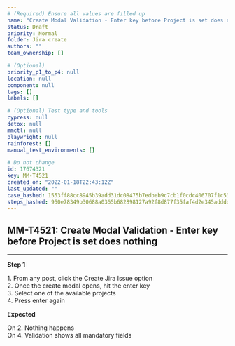 ```yaml
---
# (Required) Ensure all values are filled up
name: "Create Modal Validation - Enter key before Project is set does nothing"
status: Draft
priority: Normal
folder: Jira create
authors: ""
team_ownership: []

# (Optional)
priority_p1_to_p4: null
location: null
component: null
tags: []
labels: []

# (Optional) Test type and tools
cypress: null
detox: null
mmctl: null
playwright: null
rainforest: []
manual_test_environments: []

# Do not change
id: 17674321
key: MM-T4521
created_on: "2022-01-18T22:43:12Z"
last_updated: ""
case_hashed: 1553ff88cc8945b39add31dc08475b7edbeb9c7cb1f0cdc406707f1c535dd8bf1c93ff9d2ce359f3c0ba75502335f35c
steps_hashed: 950e78349b30688a0365b682898127a92f8d877f35faf4d2e345addddca7f4a94d878ebd49f3aea043607c1dc8710160
---
```


<!-- (Auto-generated) Based on frontmatter's "key" and "name" -->

## MM-T4521: Create Modal Validation - Enter key before Project is set does nothing

---

**Step 1**

1\. From any post, click the Create Jira Issue option\
2\. Once the create modal opens, hit the enter key\
3\. Select one of the available projects\
4\. Press enter again

**Expected**

On 2. Nothing happens\
On 4. Validation shows all mandatory fields
